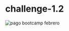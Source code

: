 # challenge-1.2
![pago bootcamp febrero](https://user-images.githubusercontent.com/126364708/223888155-81c27fe0-48b4-4fed-8455-4b6f719b456d.JPG)

